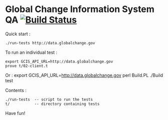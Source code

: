 Global Change Information System QA [![Build Status](https://secure.travis-ci.org/USGCRP/gcis-qa.png)](http://travis-ci.org/USGCRP/gcis-qa)
====================================

Quick start :

    ./run-tests http://data.globalchange.gov

To run an individual test :

    export GCIS_API_URL=http://data.globalchange.gov
    prove t/02-client.t

Or :
    export GCIS_API_URL=http://data.globalchange.gov
    perl Build.PL
    ./Build test

Contents :

    ./run-tests  -- script to run the tests
    t/           -- directory containing tests

Have fun!

